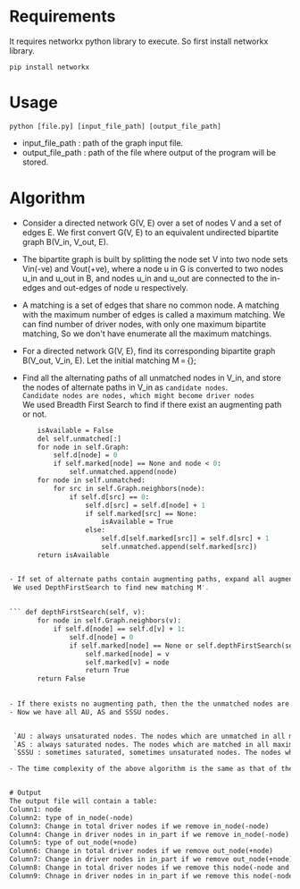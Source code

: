 # Requirements
It requires networkx python library to execute.
So first install networkx library.

`pip install networkx`

# Usage

`python [file.py] [input_file_path] [output_file_path]`
- input_file_path : path of the graph input file.
- output_file_path : path of the file where output of the program will be stored.

# Algorithm
- Consider a directed network G(V, E) over a set of nodes V and a set of edges E. We first convert G(V, E) to an equivalent undirected bipartite graph B(V_in, V_out, E).
- The bipartite graph is built by splitting the node set V into two node sets Vin(-ve) and Vout(+ve), where a node u in G is converted to two nodes u_in and u_out in B, and nodes u_in and u_out are connected to the in-edges and out-edges of node u respectively.
- A matching is a set of edges that share no common node. A matching with the maximum number of edges is called a maximum matching.
  We can find number of driver nodes, with only one maximum bipartite matching, So we don't have enumerate all the maximum matchings.
  
- For a directed network G(V, E), find its corresponding bipartite graph B(V_out, V_in, E). Let the initial matching M = {};
- Find all the alternating paths of all unmatched nodes in V_in, and store the nodes of alternate paths in V_in as `candidate nodes`.                  
`Candidate nodes are nodes, which might become driver nodes`                       
  We used Breadth First Search to find if there exist an augmenting path or not.                     
  
 ``` def breadthfirstSearch(self, f):
        isAvailable = False
        del self.unmatched[:]
        for node in self.Graph:
            self.d[node] = 0
            if self.marked[node] == None and node < 0:
                self.unmatched.append(node)
        for node in self.unmatched:
            for src in self.Graph.neighbors(node):
                if self.d[src] == 0:
                    self.d[src] = self.d[node] + 1
                    if self.marked[src] == None:
                        isAvailable = True
                    else:
                        self.d[self.marked[src]] = self.d[src] + 1
                        self.unmatched.append(self.marked[src])
        return isAvailable       


- If set of alternate paths contain augmenting paths, expand all augmenting paths and obtain a new matching M’. Clear all candidate nodes, M = M’ and return to step 2.                               
  We used DepthFirstSearch to find new matching M'.                              
  
  
 ``` def depthFirstSearch(self, v):
        for node in self.Graph.neighbors(v):
            if self.d[node] == self.d[v] + 1:
                self.d[node] = 0
                if self.marked[node] == None or self.depthFirstSearch(self.marked[node]):
                    self.marked[node] = v
                    self.marked[v] = node
                    return True
        return False                      
        
        
- If there exists no augmenting path, then the the unmatched nodes are the driver nodes of G.                   
- Now we have all AU, AS and SSSU nodes.                      


  `AU : always unsaturated nodes. The nodes which are unmatched in all maximum matchings.`                                                        
  `AS : always saturated nodes. The nodes which are matched in all maximum matchings.`                                                                             
  `SSSU : sometimes saturated, sometimes unsaturated nodes. The nodes which are saturated in some maximum matchings and unsaturated     in some matchings.` 

- The time complexity of the above algorithm is the same as that of the Hopcroft-Karp algorithm, which is O(N^1/2L).


# Output
The output file will contain a table:
Column1: node
Column2: type of in_node(-node)
Column3: Change in total driver nodes if we remove in_node(-node)
Column4: Change in driver nodes in in_part if we remove in_node(-node)
Column5: type of out_node(+node)
Column6: Change in total driver nodes if we remove out_node(+node)
Column7: Change in driver nodes in in_part if we remove out_node(+node)
Column8: Change in total driver nodes if we remove this node(-node and +node)
Column9: Chnage in driver nodes in in_part if we remove this node(-node and +node)
